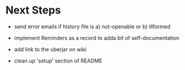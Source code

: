 Next Steps
=============================================

* send error emails if history file is a) not-openable or b) illformed

* implement Reminders as a record to adda bit of self-documentation

* add link to the uberjar on wiki

* clean up 'setup' section of README
